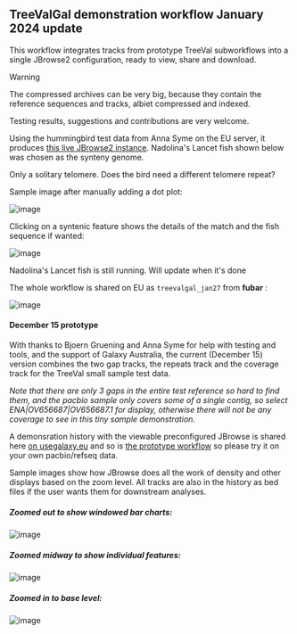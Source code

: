 ## TreeValGal demonstration workflow January 2024 update

This workflow integrates tracks from prototype TreeVal subworkflows into a single JBrowse2 configuration, ready to view, share and download.

> [!WARNING]
> The compressed archives can be very big, because they contain the reference sequences and tracks, albiet compressed and indexed.

Testing results, suggestions and contributions are very welcome.

Using the hummingbird test data from Anna Syme on the EU server, it produces [this live JBrowse2 instance](https://usegalaxy.eu/datasets/4838ba20a6d86765a3a465ade83523e0/preview). Nadolina's Lancet fish shown below was chosen as the synteny genome. 

Only a solitary telomere. Does the bird need a different telomere repeat?

Sample image after manually adding a dot plot:

![image](https://github.com/fubar2/treeval_gal/assets/6016266/1d30a3ec-0193-4532-97a9-c31f547e49a5)

Clicking on a syntenic feature shows the details of the match and the fish sequence if wanted:

![image](https://github.com/fubar2/treeval_gal/assets/6016266/e4bbf907-8555-45d8-94ba-ddb57040760e)

Nadolina's Lancet fish is still running. Will update when it's done

The whole workflow is shared on EU as `treevalgal_jan27` from **fubar** :

![image](https://github.com/fubar2/treeval_gal/assets/6016266/2811a123-d073-4128-b96b-058ca72c79ae)


#### December 15 prototype

With thanks to Bjoern Gruening and Anna Syme for help with testing and tools, and the support of Galaxy Australia, 
the current (December 15) version combines the two gap tracks, the repeats track and the coverage track for the TreeVal small sample test data.

*Note that there are only 3 gaps in the entire test reference so hard to find them, and the pacbio sample only covers some of a single contig, so select ENA|OV656687|OV656687.1 for display, otherwise there will not be any coverage to see in this tiny sample demonstration.*

A demonsration history with the viewable preconfigured JBrowse is shared here [on usegalaxy.eu](https://usegalaxy.eu/u/fubar/h/vgpdemogapsrepeatscoveragecombineddec15) and so is [the prototype workflow](https://usegalaxy.eu/u/fubar/w/vgpdemogapsrepeatscoveragecombined) so please try it on your own pacbio/refseq data.

Sample images show how JBrowse does all the work of density and other displays based on the zoom level. 
All tracks are also in the history as bed files if the user wants them for downstream analyses. 

##### Zoomed out to show windowed bar charts:

![image](https://github.com/fubar2/treeval_gal/blob/main/vgp_gaps_repeats_coverage_zoomout.png)

##### Zoomed midway to show individual features:

![image](https://github.com/fubar2/treeval_gal/blob/main/vgp_repeats_gaps_coverage_midzoom.png)

##### Zoomed in to base level:

![image](https://github.com/fubar2/treeval_gal/blob/main/vgp_gaps_repeats_coverage_basezoom.png)
